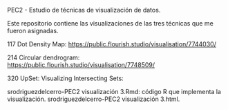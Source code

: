 PEC2 - Estudio de técnicas de visualización de datos.

Este repositorio contiene las visualizaciones de las tres técnicas que me fueron asignadas.

117 Dot Density Map: https://public.flourish.studio/visualisation/7744030/

214 Circular dendrogram: https://public.flourish.studio/visualisation/7748509/

320 UpSet: Visualizing Intersecting Sets:

srodriguezdelcerro-PEC2 visualización 3.Rmd: código R que implementa la visualización.
srodriguezdelcerro-PEC2 visualización 3.html.
